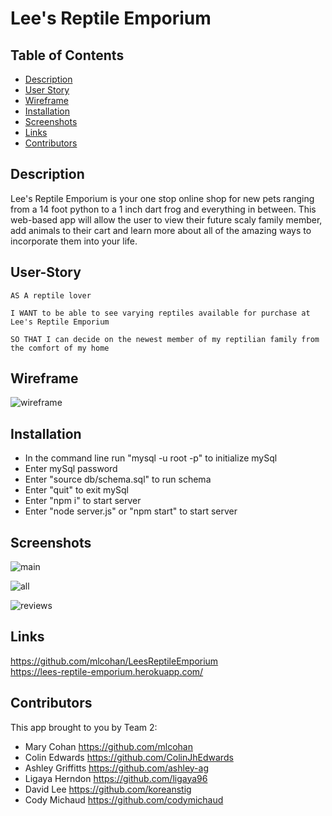 # Lee's Reptile Emporium

## Table of Contents
* [Description](#description)
* [User Story](#User-Story)
* [Wireframe](#wireframe)
* [Installation](#installation)
* [Screenshots](#screenshots)
* [Links](#links)
* [Contributors](#Contributors)

## Description

Lee's Reptile Emporium is your one stop online shop for new pets ranging from a 14 foot python to a 1 inch dart frog and everything in between. This web-based app will allow the user to view their future scaly family member, add animals to their cart and learn more about all of the amazing ways to incorporate them into your life.

## User-Story

    AS A reptile lover

    I WANT to be able to see varying reptiles available for purchase at Lee's Reptile Emporium

    SO THAT I can decide on the newest member of my reptilian family from the comfort of my home

## Wireframe

![wireframe](https://user-images.githubusercontent.com/38632935/113807933-dc3e9e80-9719-11eb-953d-eaafc6f90b10.png)


## Installation

* In the command line run "mysql -u root -p" to initialize mySql
* Enter mySql password
* Enter "source db/schema.sql" to run schema
* Enter "quit" to exit mySql
* Enter "npm i" to start server
* Enter "node server.js" or "npm start" to start server


## Screenshots
![main](https://user-images.githubusercontent.com/69485203/113809492-178e9c80-971d-11eb-994e-e1047834f291.png)

![all](https://user-images.githubusercontent.com/69485203/113809586-50c70c80-971d-11eb-99cb-ad40fef64e70.png)

![reviews](https://user-images.githubusercontent.com/69485203/113809605-59b7de00-971d-11eb-9b9d-d9157ee0d1b2.png)


## Links

https://github.com/mlcohan/LeesReptileEmporium<br>
https://lees-reptile-emporium.herokuapp.com/


## Contributors


This app brought to you by Team 2:
* Mary Cohan https://github.com/mlcohan
* Colin Edwards https://github.com/ColinJhEdwards
* Ashley Griffitts https://github.com/ashley-ag
* Ligaya Herndon https://github.com/ligaya96
* David Lee https://github.com/koreanstig
* Cody Michaud https://github.com/codymichaud

